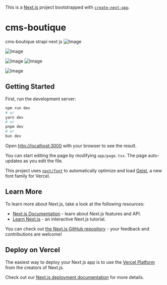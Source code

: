 This is a [Next.js](https://nextjs.org) project bootstrapped with [`create-next-app`](https://nextjs.org/docs/app/api-reference/cli/create-next-app).
# cms-boutique
 cms-boutique strapi next js
![Image](https://github.com/user-attachments/assets/45c33196-f597-45b2-903b-e35718be8e37)

![Image](https://github.com/user-attachments/assets/b57b1333-a8bd-4fe0-9f1b-3a03b6c4a831)

![Image](https://github.com/user-attachments/assets/c069ce56-07fb-4e81-bb09-43cc44cb4c34)
![Image](https://github.com/user-attachments/assets/00b36540-4796-4ef7-be10-84c32c15fda8)

![Image](https://github.com/user-attachments/assets/15f4590e-7aac-4f2e-b4f2-3035a942d9f4)
## Getting Started

First, run the development server:

```bash
npm run dev
# or
yarn dev
# or
pnpm dev
# or
bun dev
```

Open [http://localhost:3000](http://localhost:3000) with your browser to see the result.

You can start editing the page by modifying `app/page.tsx`. The page auto-updates as you edit the file.

This project uses [`next/font`](https://nextjs.org/docs/app/building-your-application/optimizing/fonts) to automatically optimize and load [Geist](https://vercel.com/font), a new font family for Vercel.

## Learn More

To learn more about Next.js, take a look at the following resources:

- [Next.js Documentation](https://nextjs.org/docs) - learn about Next.js features and API.
- [Learn Next.js](https://nextjs.org/learn) - an interactive Next.js tutorial.

You can check out [the Next.js GitHub repository](https://github.com/vercel/next.js) - your feedback and contributions are welcome!

## Deploy on Vercel

The easiest way to deploy your Next.js app is to use the [Vercel Platform](https://vercel.com/new?utm_medium=default-template&filter=next.js&utm_source=create-next-app&utm_campaign=create-next-app-readme) from the creators of Next.js.

Check out our [Next.js deployment documentation](https://nextjs.org/docs/app/building-your-application/deploying) for more details.
